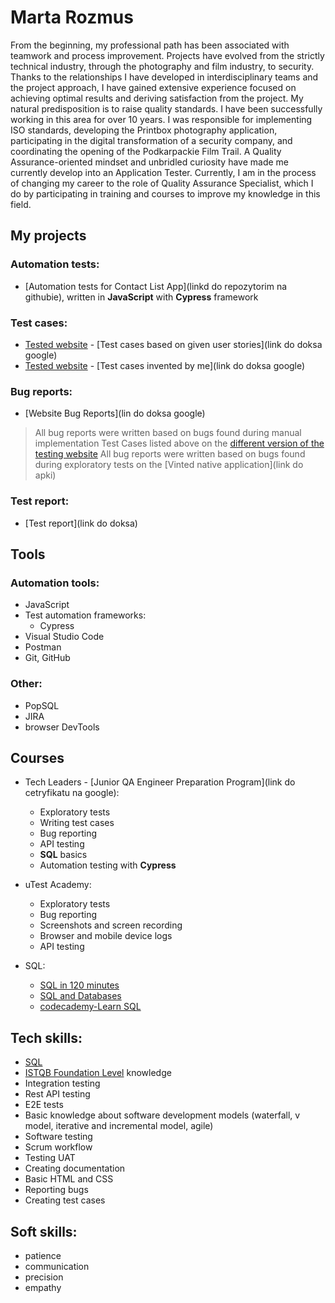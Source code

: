  # Marta Rozmus
From the beginning, my professional path has been associated with teamwork and process improvement. Projects have evolved from the strictly technical industry, through the photography and film industry, to security. Thanks to the relationships I have developed in interdisciplinary teams and the project approach, I have gained extensive experience focused on achieving optimal results and deriving satisfaction from the project. My natural predisposition is to raise quality standards. I have been successfully working in this area for over 10 years. I was responsible for implementing ISO standards, developing the Printbox photography application, participating in the digital transformation of a security company, and coordinating the opening of the Podkarpackie Film Trail. A Quality Assurance-oriented mindset and unbridled curiosity have made me currently develop into an Application Tester. Currently, I am in the process of changing my career to the role of Quality Assurance Specialist, which I do by participating in training and courses to improve my knowledge in this field.
## My projects
### Automation tests:
* [Automation tests for Contact List App](linkd do repozytorim na githubie), written in **JavaScript** with **Cypress** framework
### Test cases:
* [Tested website](https://thinking-tester-contact-list.herokuapp.com/) - [Test cases based on given user stories](link do doksa google)
* [Tested website](https://thinking-tester-contact-list.herokuapp.com/) - [Test cases invented by me](link do doksa google)
### Bug reports:
* [Website Bug Reports](lin do doksa google)
> All bug reports were written based on bugs found during manual implementation Test Cases listed above on the [different version of the testing website](https://thinking-tester-contact-list.herokuapp.com/)
> All bug reports were written based on bugs found during exploratory tests on the [Vinted native application](link do apki)
### Test report:
* [Test report](link do doksa)
## Tools
### Automation tools:
- JavaScript
- Test automation frameworks:
  - Cypress
- Visual Studio Code
- Postman
- Git, GitHub
### Other:
- PopSQL
- JIRA
- browser DevTools
## Courses
- Tech Leaders - [Junior QA Engineer Preparation Program](link do cetryfikatu na google):

  - Exploratory tests
  - Writing test cases
  - Bug reporting
  - API testing
  - **SQL** basics
  - Automation testing with **Cypress**
- uTest Academy:
  - Exploratory tests
  - Bug reporting
  - Screenshots and screen recording
  - Browser and mobile device logs
  - API testing
- SQL:
  - [SQL in 120 minutes](https://www.kursysql.pl/szkolenie-sql-w-120-minut/)
  - [SQL and Databases](https://www.freecodecamp.org/news/sql-and-databases-full-course/)
  - [codecademy-Learn SQL](https://www.codecademy.com/enrolled/courses/learn-sql)

## Tech skills:
- [SQL](https://support.microsoft.com/pl-pl/topic/j%C4%99zyk-access-sql-podstawowe-poj%C4%99cia-s%C5%82ownictwo-i-sk%C5%82adnia-444d0303-cde1-424e-9a74-e8dc3e460671)
- [ISTQB Foundation Level](https://sjsi.org/ist-qb/do-pobrania/) knowledge
- Integration testing
- Rest API testing
- E2E tests
- Basic knowledge about software development models (waterfall, v model, iterative and incremental model, agile)
- Software testing
- Scrum workflow
- Testing UAT
- Creating documentation
- Basic HTML and CSS
- Reporting bugs
- Creating test cases

## Soft skills:
- patience
- communication
- precision
- empathy

